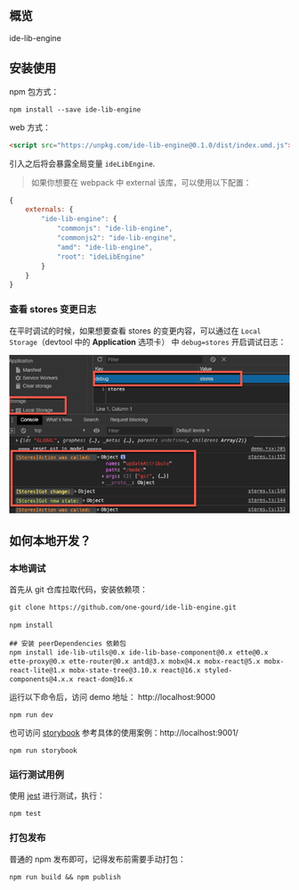 ## 概览

ide-lib-engine

## 安装使用

npm 包方式：
```shell
npm install --save ide-lib-engine
```

web 方式：
```html
<script src="https://unpkg.com/ide-lib-engine@0.1.0/dist/index.umd.js"></script>
```
引入之后将会暴露全局变量 `ideLibEngine`.

> 如果你想要在 webpack 中 external 该库，可以使用以下配置：
```js
{
    externals: {
        "ide-lib-engine": {
            "commonjs": "ide-lib-engine",
            "commonjs2": "ide-lib-engine",
            "amd": "ide-lib-engine",
            "root": "ideLibEngine"
        }
    }
}
```

### 查看 stores 变更日志

在平时调试的时候，如果想要查看 stores 的变更内容，可以通过在 `Local Storage`（devtool 中的 **Application** 选项卡） 中 `debug=stores` 开启调试日志：

![stores logs](https://raw.githubusercontent.com/boycgit/web-image/master/blog20191218144248.png)

## 如何本地开发？

### 本地调试

首先从 git 仓库拉取代码，安装依赖项：
```shell
git clone https://github.com/one-gourd/ide-lib-engine.git

npm install

## 安装 peerDependencies 依赖包
npm install ide-lib-utils@0.x ide-lib-base-component@0.x ette@0.x ette-proxy@0.x ette-router@0.x antd@3.x mobx@4.x mobx-react@5.x mobx-react-lite@1.x mobx-state-tree@3.10.x react@16.x styled-components@4.x.x react-dom@16.x
```

运行以下命令后，访问 demo 地址： http://localhost:9000
```shell
npm run dev
```

也可访问 [storybook](https://github.com/storybooks/storybook) 参考具体的使用案例：http://localhost:9001/
```shell
npm run storybook
```

### 运行测试用例

使用 [jest](https://jestjs.io) 进行测试，执行：

```shell
npm test
```

### 打包发布

普通的 npm 发布即可，记得发布前需要手动打包：

```shell
npm run build && npm publish
```


